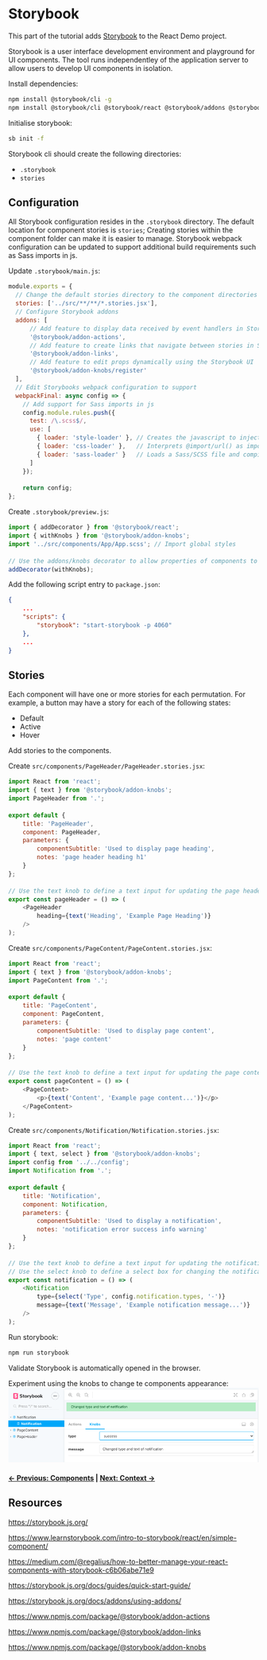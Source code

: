 # Storybook

This part of the tutorial adds [Storybook](https://storybook.js.org/) to the React Demo project.

Storybook is a user interface development environment and playground for UI components. The tool runs independentley of the application server to allow users to develop UI components in isolation.

Install dependencies:
```bash
npm install @storybook/cli -g
npm install @storybook/cli @storybook/react @storybook/addons @storybook/addon-actions @storybook/addon-knobs @storybook/addon-notes --save-dev
```

Initialise storybook:
```bash
sb init -f
```

Storybook cli should create the following directories:
* `.storybook`
* `stories`


## Configuration

All Storybook configuration resides in the `.storybook` directory. The default location for component stories is `stories`; Creating stories within the component folder can make it is easier to manage. Storybook webpack configuration can be updated to support additional build requirements such as Sass imports in js.

Update `.storybook/main.js`:
```js
module.exports = {
  // Change the default stories directory to the component directories
  stories: ['../src/**/**/*.stories.jsx'],
  // Configure Storybook addons
  addons: [
      // Add feature to display data received by event handlers in Storybook
      '@storybook/addon-actions',
      // Add feature to create links that navigate between stories in Storybook
      '@storybook/addon-links',
      // Add feature to edit props dynamically using the Storybook UI
      '@storybook/addon-knobs/register'
  ],
  // Edit Storybooks webpack configuration to support
  webpackFinal: async config => {
    // Add support for Sass imports in js
    config.module.rules.push({
      test: /\.scss$/,
      use: [
        { loader: 'style-loader' }, // Creates the javascript to inject CSS into the DOM
        { loader: 'css-loader' },   // Interprets @import/url() as import/require() within the js and resolves them
        { loader: 'sass-loader' }   // Loads a Sass/SCSS file and compiles it to CSS.
      ]
    });

    return config;
};
```

Create `.storybook/preview.js`:
```js
import { addDecorator } from '@storybook/react';
import { withKnobs } from '@storybook/addon-knobs';
import '../src/components/App/App.scss'; // Import global styles

// Use the addons/knobs decorator to allow properties of components to be updated with forms within Storybook
addDecorator(withKnobs);
```

Add the following script entry to `package.json`:
```json
{
    ...
    "scripts": {
        "storybook": "start-storybook -p 4060"
    },
    ...
}
```

## Stories

Each component will have one or more stories for each permutation. For example, a button may have a story for each of the following states:
* Default
* Active
* Hover

Add stories to the components.

Create `src/components/PageHeader/PageHeader.stories.jsx`:
```js
import React from 'react';
import { text } from '@storybook/addon-knobs';
import PageHeader from '.';

export default {
    title: 'PageHeader',
    component: PageHeader,
    parameters: {
        componentSubtitle: 'Used to display page heading',
        notes: 'page header heading h1'
    }
};

// Use the text knob to define a text input for updating the page header within Storybook
export const pageHeader = () => (
    <PageHeader
        heading={text('Heading', 'Example Page Heading')}
    />
);
```

Create `src/components/PageContent/PageContent.stories.jsx`:
```js
import React from 'react';
import { text } from '@storybook/addon-knobs';
import PageContent from '.';

export default {
    title: 'PageContent',
    component: PageContent,
    parameters: {
        componentSubtitle: 'Used to display page content',
        notes: 'page content'
    }
};

// Use the text knob to define a text input for updating the page content within Storybook
export const pageContent = () => (
    <PageContent>
        <p>{text('Content', 'Example page content...')}</p>
    </PageContent>
);
```

Create `src/components/Notification/Notification.stories.jsx`:
```js
import React from 'react';
import { text, select } from '@storybook/addon-knobs';
import config from '../../config';
import Notification from '.';

export default {
    title: 'Notification',
    component: Notification,
    parameters: {
        componentSubtitle: 'Used to display a notification',
        notes: 'notification error success info warning'
    }
};

// Use the text knob to define a text input for updating the notification message within Storybook
// Use the select knob to define a select box for changing the notification type within Storybook
export const notification = () => (
    <Notification
        type={select('Type', config.notification.types, '-')}
        message={text('Message', 'Example notification message...')}
    />
);
```

Run storybook:
```bash
npm run storybook
```

Validate Storybook is automatically opened in the browser.

Experiment using the knobs to change te components appearance:
![Image of Storybook using addons/knobs](screenshots/storybook.png)


#### [&#8592; Previous: Components](./5-components.md) | [Next: Context &#8594;](./7-context.md)


## Resources

https://storybook.js.org/

https://www.learnstorybook.com/intro-to-storybook/react/en/simple-component/

https://medium.com/@regalius/how-to-better-manage-your-react-components-with-storybook-c6b06abe71e9

https://storybook.js.org/docs/guides/quick-start-guide/

https://storybook.js.org/docs/addons/using-addons/

https://www.npmjs.com/package/@storybook/addon-actions

https://www.npmjs.com/package/@storybook/addon-links

https://www.npmjs.com/package/@storybook/addon-knobs
